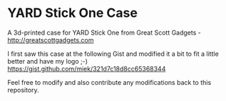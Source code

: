 # YARD Stick One Case
A 3d-printed case for YARD Stick One from Great Scott Gadgets - http://greatscottgadgets.com

I first saw this case at the following Gist and modified it a bit to fit a little better and have my logo ;-)
https://gist.github.com/miek/321d7c18d8cc65368344

Feel free to modify and also contribute any modifications back to this repository.
